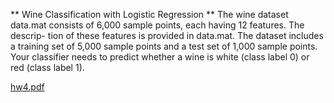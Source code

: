 ** Wine Classification with Logistic Regression **
The wine dataset data.mat consists of 6,000 sample points, each having 12 features. The descrip-
tion of these features is provided in data.mat. The dataset includes a training set of 5,000 sample
points and a test set of 1,000 sample points. Your classifier needs to predict whether a wine is
white (class label 0) or red (class label 1).


[hw4.pdf](https://github.com/user-attachments/files/16185679/hw4.pdf)
